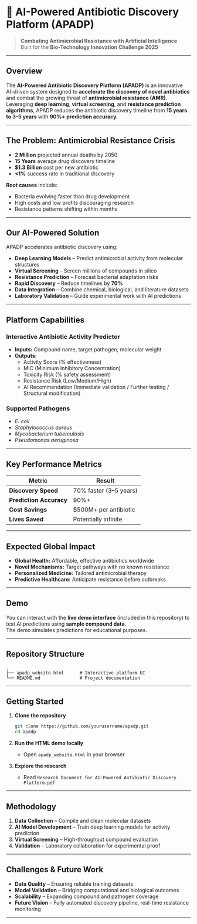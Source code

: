 # 🧬 AI-Powered Antibiotic Discovery Platform (APADP)

> **Combating Antimicrobial Resistance with Artificial Intelligence**  
> Built for the **Bio-Technology Innovation Challenge 2025**

---

##  Overview

The **AI-Powered Antibiotic Discovery Platform (APADP)** is an innovative AI-driven system designed to **accelerate the discovery of novel antibiotics** and combat the growing threat of **antimicrobial resistance (AMR)**.  
Leveraging **deep learning**, **virtual screening**, and **resistance prediction algorithms**, APADP reduces the antibiotic discovery timeline from **15 years to 3–5 years** with **90%+ prediction accuracy**.

---

##  The Problem: Antimicrobial Resistance Crisis

- **2 Million** projected annual deaths by 2050  
- **15 Years** average drug discovery timeline  
- **$1.3 Billion** cost per new antibiotic  
- **<1%** success rate in traditional discovery  

**Root causes** include:
- Bacteria evolving faster than drug development
- High costs and low profits discouraging research
- Resistance patterns shifting within months

---

## Our AI-Powered Solution

APADP accelerates antibiotic discovery using:

- **Deep Learning Models** – Predict antimicrobial activity from molecular structures  
- **Virtual Screening** – Screen millions of compounds in silico  
- **Resistance Prediction** – Forecast bacterial adaptation risks  
- **Rapid Discovery** – Reduce timelines by **70%**  
- **Data Integration** – Combine chemical, biological, and literature datasets  
- **Laboratory Validation** – Guide experimental work with AI predictions  

---

## Platform Capabilities

### Interactive Antibiotic Activity Predictor
- **Inputs:** Compound name, target pathogen, molecular weight  
- **Outputs:**  
  - Activity Score (% effectiveness)  
  - MIC (Minimum Inhibitory Concentration)  
  - Toxicity Risk (% safety assessment)  
  - Resistance Risk (Low/Medium/High)  
  - AI Recommendation (Immediate validation / Further testing / Structural modification)  

### Supported Pathogens
- *E. coli*  
- *Staphylococcus aureus*  
- *Mycobacterium tuberculosis*  
- *Pseudomonas aeruginosa*  

---

## Key Performance Metrics

| Metric                  | Result                  |
|------------------------|------------------------|
| **Discovery Speed**    | 70% faster (3–5 years)  |
| **Prediction Accuracy**| 90%+                   |
| **Cost Savings**       | $500M+ per antibiotic  |
| **Lives Saved**        | Potentially infinite   |

---

## Expected Global Impact

- **Global Health:** Affordable, effective antibiotics worldwide  
- **Novel Mechanisms:** Target pathways with no known resistance  
- **Personalized Medicine:** Tailored antimicrobial therapy  
- **Predictive Healthcare:** Anticipate resistance before outbreaks  

---

##  Demo

You can interact with the **live demo interface** (included in this repository) to test AI predictions using **sample compound data**.  
The demo simulates predictions for educational purposes.

---

##  Repository Structure

```
.
├── apadp_website.html      # Interactive platform UI
└── README.md               # Project documentation
```

---

##  Getting Started

1. **Clone the repository**
   ```bash
   git clone https://github.com/yourusername/apadp.git
   cd apadp
   ```

2. **Run the HTML demo locally**
   - Open `apadp_website.html` in your browser

3. **Explore the research**
   - Read `Research Document for AI-Powered Antibiotic Discovery Platform.pdf`

---

##  Methodology

1. **Data Collection** – Compile and clean molecular datasets  
2. **AI Model Development** – Train deep learning models for activity prediction  
3. **Virtual Screening** – High-throughput compound evaluation  
4. **Validation** – Laboratory collaboration for experimental proof  

---

##  Challenges & Future Work

- **Data Quality** – Ensuring reliable training datasets  
- **Model Validation** – Bridging computational and biological outcomes  
- **Scalability** – Expanding compound and pathogen coverage  
- **Future Vision** – Fully automated discovery pipeline, real-time resistance monitoring  


---


